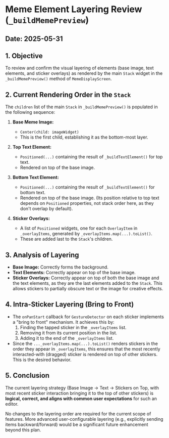 # Meme Element Layering Review (`_buildMemePreview`)

## Date: 2025-05-31

## 1. Objective
To review and confirm the visual layering of elements (base image, text elements, and sticker overlays) as rendered by the main `Stack` widget in the `_buildMemePreview()` method of `MemeDisplayScreen`.

## 2. Current Rendering Order in the `Stack`
The `children` list of the main `Stack` in `_buildMemePreview()` is populated in the following sequence:

1.  **Base Meme Image:**
    *   `Center(child: imageWidget)`
    *   This is the first child, establishing it as the bottom-most layer.

2.  **Top Text Element:**
    *   `Positioned(...)` containing the result of `_buildTextElement()` for top text.
    *   Rendered on top of the base image.

3.  **Bottom Text Element:**
    *   `Positioned(...)` containing the result of `_buildTextElement()` for bottom text.
    *   Rendered on top of the base image. (Its position relative to top text depends on `Positioned` properties, not stack order here, as they don't overlap by default).

4.  **Sticker Overlays:**
    *   A list of `Positioned` widgets, one for each `OverlayItem` in `_overlayItems`, generated by `_overlayItems.map(...).toList()`.
    *   These are added last to the `Stack`'s children.

## 3. Analysis of Layering

*   **Base Image:** Correctly forms the background.
*   **Text Elements:** Correctly appear on top of the base image.
*   **Sticker Overlays:** Correctly appear on top of both the base image and the text elements, as they are the last elements added to the `Stack`. This allows stickers to partially obscure text or the image for creative effects.

## 4. Intra-Sticker Layering (Bring to Front)

*   The `onPanStart` callback for `GestureDetector` on each sticker implements a "bring to front" mechanism. It achieves this by:
    1.  Finding the tapped sticker in the `_overlayItems` list.
    2.  Removing it from its current position in the list.
    3.  Adding it to the end of the `_overlayItems` list.
*   Since the `..._overlayItems.map(...).toList()` renders stickers in the order they appear in `_overlayItems`, this ensures that the most recently interacted-with (dragged) sticker is rendered on top of other stickers. This is the desired behavior.

## 5. Conclusion

The current layering strategy (Base Image -> Text -> Stickers on Top, with most recent sticker interaction bringing it to the top of other stickers) is **logical, correct, and aligns with common user expectations** for such an editor.

No changes to the layering order are required for the current scope of features. More advanced user-configurable layering (e.g., explicitly sending items backward/forward) would be a significant future enhancement beyond this plan.
```
